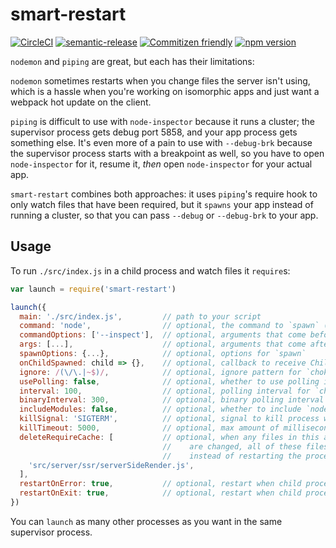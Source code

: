 # smart-restart

[![CircleCI](https://circleci.com/gh/jedwards1211/smart-restart?style=svg)](https://circleci.com/gh/jedwards1211/smart-restart)
[![semantic-release](https://img.shields.io/badge/%20%20%F0%9F%93%A6%F0%9F%9A%80-semantic--release-e10079.svg)](https://github.com/semantic-release/semantic-release)
[![Commitizen friendly](https://img.shields.io/badge/commitizen-friendly-brightgreen.svg)](http://commitizen.github.io/cz-cli/)
[![npm version](https://badge.fury.io/js/smart-restart.svg)](https://badge.fury.io/js/smart-restart)

`nodemon` and `piping` are great, but each has their limitations:

`nodemon` sometimes restarts when you change files the server isn't using, which is a hassle when you're working on
isomorphic apps and just want a webpack hot update on the client.

`piping` is difficult to use with `node-inspector` because it runs a cluster; the supervisor process gets debug port 5858,
and your app process gets something else. It's even more of a pain to use with `--debug-brk` because the supervisor
process starts with a breakpoint as well, so you have to open `node-inspector` for it, resume it, _then_ open
`node-inspector` for your actual app.

`smart-restart` combines both approaches: it uses `piping`'s require hook to only watch files that have been required,
but it `spawns` your app instead of running a cluster, so that you can pass `--debug` or `--debug-brk` to your app.

## Usage

To run `./src/index.js` in a child process and watch files it `require`s:

```js
var launch = require('smart-restart')

launch({
  main: './src/index.js',         // path to your script
  command: 'node',                // optional, the command to `spawn` (default: `process.argv[0]`)
  commandOptions: ['--inspect'],  // optional, arguments that come before `main`
  args: [...],                    // optional, arguments that come after `main`
  spawnOptions: {...},            // optional, options for `spawn`
  onChildSpawned: child => {},    // optional, callback to receive ChildProcess instance
  ignore: /(\/\.|~$)/,            // optional, ignore pattern for `chokidar` (default: /(\/\.|~$)/)
  usePolling: false,              // optional, whether to use polling in `chokidar` (default: false)
  interval: 100,                  // optional, polling interval for `chokidar` (default: 100)
  binaryInterval: 300,            // optional, binary polling interval for `chokidar` (default: 300)
  includeModules: false,          // optional, whether to include `node_modules` (default: false)
  killSignal: 'SIGTERM',          // optional, signal to kill process with when restarting
  killTimeout: 5000,              // optional, max amount of milliseconds to wait for process to get killed (default: 10000)
  deleteRequireCache: [           // optional, when any files in this array (or files they require)
                                  //    are changed, all of these files will be deleted from `require.cache`
                                  //    instead of restarting the process.
    'src/server/ssr/serverSideRender.js',
  ],
  restartOnError: true,           // optional, restart when child process has an uncaught error/promise rejection (default: true)
  restartOnExit: true,            // optional, restart when child process exits (default: true)
})
```

You can `launch` as many other processes as you want in the same supervisor process.
